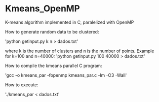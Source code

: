 # Kmeans_OpenMP
K-means algorithm implemented in C, paralelized with OpenMP


How to generate random data to be clustered:

'python getinput.py k n > dados.txt'

where k is the number of clusters and n is the number of points.
Example for k=100 and n=40000:
'python getinput.py 100 40000 > dados.txt'

How to compile the kmeans parallel C program:

'gcc -o kmeans_par -fopenmp kmeans_par.c -lm -O3 -Wall'

How to execute:

'./kmeans_par < dados.txt'
